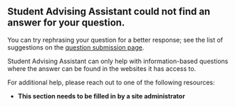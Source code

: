 ## Student Advising Assistant could not find an answer for your question.

You can try rephrasing your question for a better response; see the list of suggestions on the [question submission page](/).

Student Advising Assistant can only help with information-based questions where the answer can be found in the websites it has access to.

For additional help, please reach out to one of the following resources:
- **This section needs to be filled in by a site administrator**
